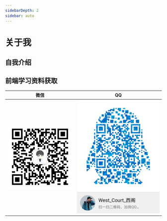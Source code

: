 ```yaml
---
sidebarDepth: 2
sidebar: auto
---
```


# 关于我
## 自我介绍

## 前端学习资料获取

| 微信 | QQ |
| :---: | :---: |
| ![](../assets/weixin.png) | ![](../assets/qq.jpg) |

